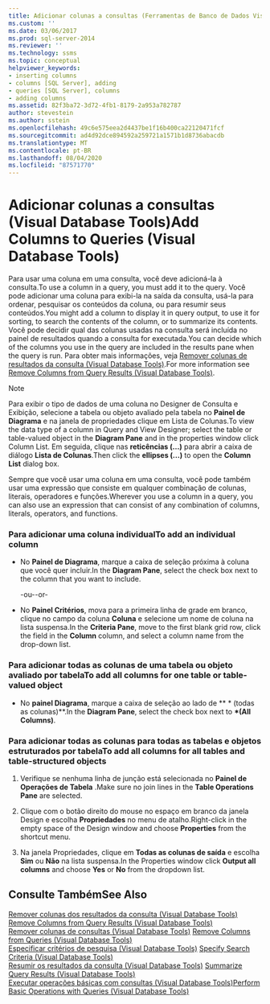 ```yaml
---
title: Adicionar colunas a consultas (Ferramentas de Banco de Dados Visual) | Microsoft Docs
ms.custom: ''
ms.date: 03/06/2017
ms.prod: sql-server-2014
ms.reviewer: ''
ms.technology: ssms
ms.topic: conceptual
helpviewer_keywords:
- inserting columns
- columns [SQL Server], adding
- queries [SQL Server], columns
- adding columns
ms.assetid: 82f3ba72-3d72-4fb1-8179-2a953a782787
author: stevestein
ms.author: sstein
ms.openlocfilehash: 49c6e575eea2d4437be1f16b400ca22120471fcf
ms.sourcegitcommit: ad4d92dce894592a259721a1571b1d8736abacdb
ms.translationtype: MT
ms.contentlocale: pt-BR
ms.lasthandoff: 08/04/2020
ms.locfileid: "87571770"
---
```

# <a name="add-columns-to-queries-visual-database-tools"></a><span data-ttu-id="393a1-102">Adicionar colunas a consultas (Visual Database Tools)</span><span class="sxs-lookup"><span data-stu-id="393a1-102">Add Columns to Queries (Visual Database Tools)</span></span>
  <span data-ttu-id="393a1-103">Para usar uma coluna em uma consulta, você deve adicioná-la à consulta.</span><span class="sxs-lookup"><span data-stu-id="393a1-103">To use a column in a query, you must add it to the query.</span></span> <span data-ttu-id="393a1-104">Você pode adicionar uma coluna para exibi-la na saída da consulta, usá-la para ordenar, pesquisar os conteúdos da coluna, ou para resumir seus conteúdos.</span><span class="sxs-lookup"><span data-stu-id="393a1-104">You might add a column to display it in query output, to use it for sorting, to search the contents of the column, or to summarize its contents.</span></span> <span data-ttu-id="393a1-105">Você pode decidir qual das colunas usadas na consulta será incluída no painel de resultados quando a consulta for executada.</span><span class="sxs-lookup"><span data-stu-id="393a1-105">You can decide which of the columns you use in the query are included in the results pane when the query is run.</span></span> <span data-ttu-id="393a1-106">Para obter mais informações, veja [Remover colunas de resultados da consulta &#40;Visual Database Tools&#41;](visual-database-tools.md).</span><span class="sxs-lookup"><span data-stu-id="393a1-106">For more information see [Remove Columns from Query Results &#40;Visual Database Tools&#41;](visual-database-tools.md).</span></span>  
  
> [!NOTE]  
>  <span data-ttu-id="393a1-107">Para exibir o tipo de dados de uma coluna no Designer de Consulta e Exibição, selecione a tabela ou objeto avaliado pela tabela no **Painel de Diagrama** e na janela de propriedades clique em Lista de Colunas.</span><span class="sxs-lookup"><span data-stu-id="393a1-107">To view the data type of a column in Query and View Designer; select the table or table-valued object in the **Diagram Pane** and in the properties window click Column List.</span></span> <span data-ttu-id="393a1-108">Em seguida, clique nas **reticências (...)** para abrir a caixa de diálogo **Lista de Colunas**.</span><span class="sxs-lookup"><span data-stu-id="393a1-108">Then click the **ellipses (...)** to open the **Column List** dialog box.</span></span>  
  
 <span data-ttu-id="393a1-109">Sempre que você usar uma coluna em uma consulta, você pode também usar uma expressão que consiste em qualquer combinação de colunas, literais, operadores e funções.</span><span class="sxs-lookup"><span data-stu-id="393a1-109">Wherever you use a column in a query, you can also use an expression that can consist of any combination of columns, literals, operators, and functions.</span></span>  
  
### <a name="to-add-an-individual-column"></a><span data-ttu-id="393a1-110">Para adicionar uma coluna individual</span><span class="sxs-lookup"><span data-stu-id="393a1-110">To add an individual column</span></span>  
  
-   <span data-ttu-id="393a1-111">No **Painel de Diagrama**, marque a caixa de seleção próxima à coluna que você quer incluir.</span><span class="sxs-lookup"><span data-stu-id="393a1-111">In the **Diagram Pane**, select the check box next to the column that you want to include.</span></span>  
  
     <span data-ttu-id="393a1-112">-ou-</span><span class="sxs-lookup"><span data-stu-id="393a1-112">-or-</span></span>  
  
-   <span data-ttu-id="393a1-113">No **Painel Critérios**, mova para a primeira linha de grade em branco, clique no campo da coluna **Coluna** e selecione um nome de coluna na lista suspensa.</span><span class="sxs-lookup"><span data-stu-id="393a1-113">In the **Criteria Pane**, move to the first blank grid row, click the field in the **Column** column, and select a column name from the drop-down list.</span></span>  
  
### <a name="to-add-all-columns-for-one-table-or-table-valued-object"></a><span data-ttu-id="393a1-114">Para adicionar todas as colunas de uma tabela ou objeto avaliado por tabela</span><span class="sxs-lookup"><span data-stu-id="393a1-114">To add all columns for one table or table-valued object</span></span>  
  
-   <span data-ttu-id="393a1-115">No **painel Diagrama**, marque a caixa de seleção ao lado de \*\* \* (todas as colunas)\*\*.</span><span class="sxs-lookup"><span data-stu-id="393a1-115">In the **Diagram Pane**, select the check box next to **\*(All Columns)**.</span></span>  
  
### <a name="to-add-all-columns-for-all-tables-and-table-structured-objects"></a><span data-ttu-id="393a1-116">Para adicionar todas as colunas para todas as tabelas e objetos estruturados por tabela</span><span class="sxs-lookup"><span data-stu-id="393a1-116">To add all columns for all tables and table-structured objects</span></span>  
  
1.  <span data-ttu-id="393a1-117">Verifique se nenhuma linha de junção está selecionada no **Painel de Operações de Tabela** .</span><span class="sxs-lookup"><span data-stu-id="393a1-117">Make sure no join lines in the **Table Operations Pane** are selected.</span></span>  
  
2.  <span data-ttu-id="393a1-118">Clique com o botão direito do mouse no espaço em branco da janela Design e escolha **Propriedades** no menu de atalho.</span><span class="sxs-lookup"><span data-stu-id="393a1-118">Right-click in the empty space of the Design window and choose **Properties** from the shortcut menu.</span></span>  
  
3.  <span data-ttu-id="393a1-119">Na janela Propriedades, clique em **Todas as colunas de saída** e escolha **Sim** ou **Não** na lista suspensa.</span><span class="sxs-lookup"><span data-stu-id="393a1-119">In the Properties window click **Output all columns** and choose **Yes** or **No** from the dropdown list.</span></span>  
  
## <a name="see-also"></a><span data-ttu-id="393a1-120">Consulte Também</span><span class="sxs-lookup"><span data-stu-id="393a1-120">See Also</span></span>  
 <span data-ttu-id="393a1-121">[Remover colunas dos resultados da consulta &#40;Visual Database Tools&#41;](visual-database-tools.md) </span><span class="sxs-lookup"><span data-stu-id="393a1-121">[Remove Columns from Query Results &#40;Visual Database Tools&#41;](visual-database-tools.md) </span></span>  
 <span data-ttu-id="393a1-122">[Remover colunas de consultas &#40;Visual Database Tools&#41;](remove-columns-from-queries-visual-database-tools.md) </span><span class="sxs-lookup"><span data-stu-id="393a1-122">[Remove Columns from Queries &#40;Visual Database Tools&#41;](remove-columns-from-queries-visual-database-tools.md) </span></span>  
 <span data-ttu-id="393a1-123">[Especificar critérios de pesquisa &#40;Visual Database Tools&#41;](specify-search-criteria-visual-database-tools.md) </span><span class="sxs-lookup"><span data-stu-id="393a1-123">[Specify Search Criteria &#40;Visual Database Tools&#41;](specify-search-criteria-visual-database-tools.md) </span></span>  
 <span data-ttu-id="393a1-124">[Resumir os resultados da consulta &#40;Visual Database Tools&#41;](summarize-query-results-visual-database-tools.md) </span><span class="sxs-lookup"><span data-stu-id="393a1-124">[Summarize Query Results &#40;Visual Database Tools&#41;](summarize-query-results-visual-database-tools.md) </span></span>  
 [<span data-ttu-id="393a1-125">Executar operações básicas com consultas &#40;Visual Database Tools&#41;</span><span class="sxs-lookup"><span data-stu-id="393a1-125">Perform Basic Operations with Queries &#40;Visual Database Tools&#41;</span></span>](perform-basic-operations-with-queries-visual-database-tools.md)  
  
  
